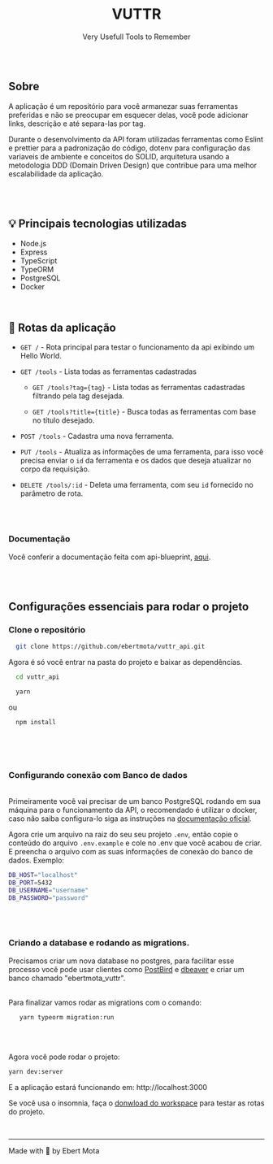 <h1 align="center">VUTTR</h1>

<p align="center">Very Usefull Tools to Remember</p>

<br />
<br />


<h2>Sobre</h2>
<p>
  A aplicação é um repositório para você armanezar suas ferramentas preferidas e não se preocupar em esquecer delas, você pode adicionar links, descrição e até separa-las por tag.   
</p>
<p>
   Durante o desenvolvimento da API foram utilizadas ferramentas como Eslint e prettier para a padronização do código, dotenv para configuração das variaveis de ambiente e conceitos do SOLID, arquitetura usando a metodologia DDD (Domain Driven Design) que contribue para uma melhor escalabilidade da aplicação.
</p>


<br />
<br />


## :bulb: Principais tecnologias utilizadas
 
 * Node.js
 * Express
 * TypeScript
 * TypeORM
 * PostgreSQL
 * Docker

<br />


## 🏁 Rotas da aplicação

* ```GET /```  - Rota principal para testar o funcionamento da api exibindo um Hello World.

* ```GET /tools```  - Lista todas as ferramentas cadastradas

  * ```GET /tools?tag={tag}```  - Lista todas as ferramentas cadastradas filtrando pela tag desejada.

  * ```GET /tools?title={title}```  - Busca todas as ferramentas com base no título desejado. 

* ```POST /tools```  - Cadastra uma nova ferramenta.

* ```PUT /tools```  - Atualiza as informações de uma ferramenta, para isso você precisa enviar o ```id``` da ferramenta e os dados que deseja atualizar no corpo da requisição.

* ```DELETE /tools/:id```  - Deleta uma ferramenta, com seu ```id``` fornecido no parâmetro de rota.

<br>
<br>

<h3>Documentação</h3>
  
Você conferir a documentação feita com api-blueprint, [aqui](api.md).

<br />
<br />


<h2>Configurações essenciais para rodar o projeto</h2>
<h3>Clone o repositório</h3>

```sh
  git clone https://github.com/ebertmota/vuttr_api.git
```
Agora é só você entrar na pasta do projeto e baixar as dependências.
 
```sh
  cd vuttr_api
```


```sh
  yarn 
 ```
 
 ou

```sh
  npm install
  
  ```
<br />
<br />
  
<h3>Configurando conexão com Banco de dados</h3>
<br />
  Primeiramente você vai precisar de um banco PostgreSQL rodando em sua máquina para o funcionamento da API, o recomendado é utilizar o docker, caso não saiba configura-lo siga as instruções na <a href="https://docs.docker.com/engine/examples/postgresql_service/">documentação oficial</a>.
 <br />
 
 Agora crie um arquivo na raiz do seu seu projeto ```.env```, então copie o conteúdo do arquivo ```.env.example``` e cole no .env que você acabou de criar.
E preencha o arquivo com as suas informações de conexão do banco de dados. Exemplo:

  ```bash
  DB_HOST="localhost"
  DB_PORT=5432
  DB_USERNAME="username"
  DB_PASSWORD="password"
  ```

<br />
<br />

<h3>Criando a database e rodando as migrations.</h3>
Precisamos criar um nova database no postgres, para facilitar esse processo você pode usar clientes como <a href="https://www.electronjs.org/apps/postbird">PostBird</a> e  <a href="https://dbeaver.io/">dbeaver</a> e criar um banco chamado "ebertmota_vuttr". 

<br />
<br />

Para finalizar vamos rodar as migrations com o comando:
   ```
      yarn typeorm migration:run
   ```

<br />
<br />


Agora você pode rodar o projeto:
  ```bash
  yarn dev:server
  ```
E a aplicação estará funcionando em: http://localhost:3000
<br />

<quote> Se você usa o insomnia, faça o <a href="https://github.com/ebertmota/vuttr_api/blob/main/.github/assets/Insomnia_vuttr_api.json">donwload do workspace</a> para testar as rotas do projeto.</quote>

<br />

---
Made with :blue_heart: by Ebert Mota
